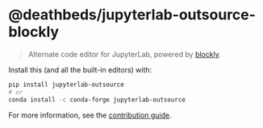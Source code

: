 # @deathbeds/jupyterlab-outsource-blockly

> Alternate code editor for JupyterLab, powered by [blockly].

[blockly]: https://github.com/google/blockly

Install this (and all the built-in editors) with:

```bash
pip install jupyterlab-outsource
# or
conda install -c conda-forge jupyterlab-outsource
```

For more information, see the
[contribution guide](https://github.com/deathbeds/jupyterlab-outsource/blob/master/CONTRIBUTING.md).
